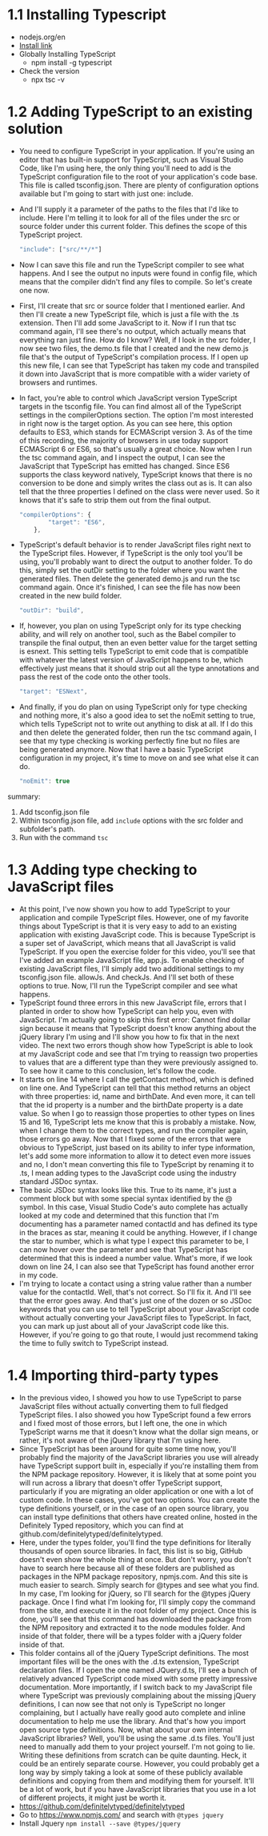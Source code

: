 # 1.1 Installing Typescript
- nodejs.org/en
- [Install link](https://www.typescriptlang.org/download)
- Globally Installing TypeScript
    - npm install -g typescript
- Check the version
    - npx tsc -v

# 1.2 Adding TypeScript to an existing solution

- You need to configure TypeScript in your application. If you're using an editor that has built-in support for TypeScript, such as Visual Studio Code, like I'm using here, the only thing you'll need to add is the TypeScript configuration file to the root of your application's code base. This file is called tsconfig.json. There are plenty of configuration options available but I'm going to start with just one: include.
- And I'll supply it a parameter of the paths to the files that I'd like to include. Here I'm telling it to look for all of the files under the src or source folder under this current folder. This defines the scope of this TypeScript project.

    ```ts
    "include": ["src/**/*"]
    ```
- Now I can save this file and run the TypeScript compiler to see what happens. And I see the output no inputs were found in config file, which means that the compiler didn't find any files to compile. So let's create one now.
- First, I'll create that src or source folder that I mentioned earlier. And then I'll create a new TypeScript file, which is just a file with the .ts extension. Then I'll add some JavaScript to it. Now if I run that tsc command again, I'll see there's no output, which actually means that everything ran just fine. How do I know? Well, if I look in the src folder, I now see two files, the demo.ts file that I created and the new demo.js file that's the output of TypeScript's compilation process. If I open up this new file, I can see that TypeScript has taken my code and transpiled it down into JavaScript that is more compatible with a wider variety of browsers and runtimes.
- In fact, you're able to control which JavaScript version TypeScript targets in the tsconfig file. You can find almost all of the TypeScript settings in the compilerOptions section. The option I'm most interested in right now is the target option. As you can see here, this option defaults to ES3, which stands for ECMAScript version 3. As of the time of this recording, the majority of browsers in use today support ECMAScript 6 or ES6, so that's usually a great choice. Now when I run the tsc command again, and I inspect the output, I can see the JavaScript that TypeScript has emitted has changed. Since ES6 supports the class keyword natively, TypeScript knows that there is no conversion to be done and simply writes the class out as is. It can also tell that the three properties I defined on the class were never used. So it knows that it's safe to strip them out from the final output.
    ```ts
    "compilerOptions": {
            "target": "ES6",
        },
    ````

- TypeScript's default behavior is to render JavaScript files right next to the TypeScript files. However, if TypeScript is the only tool you'll be using, you'll probably want to direct the output to another folder. To do this, simply set the outDir setting to the folder where you want the generated files. Then delete the generated demo.js and run the tsc command again. Once it's finished, I can see the file has now been created in the new build folder.
    ```ts
    "outDir": "build",
    ```
- If, however, you plan on using TypeScript only for its type checking ability, and will rely on another tool, such as the Babel compiler to transpile the final output, then an even better value for the target setting is esnext. This setting tells TypeScript to emit code that is compatible with whatever the latest version of JavaScript happens to be, which effectively just means that it should strip out all the type annotations and pass the rest of the code onto the other tools.
    ```ts
    "target": "ESNext",
    ```
- And finally, if you do plan on using TypeScript only for type checking and nothing more, it's also a good idea to set the noEmit setting to true, which tells TypeScript not to write out anything to disk at all. If I do this and then delete the generated folder, then run the tsc command again, I see that my type checking is working perfectly fine but no files are being generated anymore. Now that I have a basic TypeScript configuration in my project, it's time to move on and see what else it can do.
    ```ts
    "noEmit": true
    ```

summary: 
1. Add tsconfig.json file 
2. Within tsconfig.json file, add `include` options with the src folder and subfolder's path. 
3. Run with the command `tsc` 


# 1.3 Adding type checking to JavaScript files

- At this point, I've now shown you how to add TypeScript to your application and compile TypeScript files. However, one of my favorite things about TypeScript is that it is very easy to add to an existing application with existing JavaScript code. This is because TypeScript is a super set of JavaScript, which means that all JavaScript is valid TypeScript. If you open the exercise folder for this video, you'll see that I've added an example JavaScript file, app.js. To enable checking of existing JavaScript files, I'll simply add two additional settings to my tsconfig.json file. allowJs. And checkJs. And I'll set both of these options to true. Now, I'll run the TypeScript compiler and see what happens. 
- TypeScript found three errors in this new JavaScript file, errors that I planted in order to show how TypeScript can help you, even with JavaScript. I'm actually going to skip this first error: Cannot find dollar sign because it means that TypeScript doesn't know anything about the jQuery library I'm using and I'll show you how to fix that in the next video. The next two errors though show how TypeScript is able to look at my JavaScript code and see that I'm trying to reassign two properties to values that are a different type than they were previously assigned to. To see how it came to this conclusion, let's follow the code. 
- It starts on line 14 where I call the getContact method, which is defined on line one. And TypeScript can tell that this method returns an object with three properties: id, name and birthDate. And even more, it can tell that the id property is a number and the birthDate property is a date value. So when I go to reassign those properties to other types on lines 15 and 16, TypeScript lets me know that this is probably a mistake. Now, when I change them to the correct types, and run the compiler again, those errors go away. Now that I fixed some of the errors that were obvious to TypeScript, just based on its ability to infer type information, let's add some more information to allow it to detect even more issues and no, I don't mean converting this file to TypeScript by renaming it to .ts, I mean adding types to the JavaScript code using the industry standard JSDoc syntax. 
- The basic JSDoc syntax looks like this. True to its name, it's just a comment block but with some special syntax identified by the @ symbol. In this case, Visual Studio Code's auto complete has actually looked at my code and determined that this function that I'm documenting has a parameter named contactId and has defined its type in the braces as star, meaning it could be anything. However, if I change the star to number, which is what type I expect this parameter to be, I can now hover over the parameter and see that TypeScript has determined that this is indeed a number value. What's more, if we look down on line 24, I can also see that TypeScript has found another error in my code. 
- I'm trying to locate a contact using a string value rather than a number value for the contactId. Well, that's not correct. So I'll fix it. And I'll see that the error goes away. And that's just one of the dozen or so JSDoc keywords that you can use to tell TypeScript about your JavaScript code without actually converting your JavaScript files to TypeScript. In fact, you can mark up just about all of your JavaScript code like this. However, if you're going to go that route, I would just recommend taking the time to fully switch to TypeScript instead.


# 1.4 Importing third-party types

- In the previous video, I showed you how to use TypeScript to parse JavaScript files without actually converting them to full fledged TypeScript files. I also showed you how TypeScript found a few errors and I fixed most of those errors, but I left one, the one in which TypeScript warns me that it doesn't know what the dollar sign means, or rather, it's not aware of the jQuery library that I'm using here. 
- Since TypeScript has been around for quite some time now, you'll probably find the majority of the JavaScript libraries you use will already have TypeScript support built in, especially if you're installing them from the NPM package repository. However, it is likely that at some point you will run across a library that doesn't offer TypeScript support, particularly if you are migrating an older application or one with a lot of custom code. In these cases, you've got two options. You can create the type definitions yourself, or in the case of an open source library, you can install type definitions that others have created online, hosted in the Definitely Typed repository, which you can find at github.com/definitelytyped/definitelytyped. 
- Here, under the types folder, you'll find the type definitions for literally thousands of open source libraries. In fact, this list is so big, GitHub doesn't even show the whole thing at once. But don't worry, you don't have to search here because all of these folders are published as packages in the NPM package repository, npmjs.com. And this site is much easier to search. Simply search for @types and see what you find. In my case, I'm looking for jQuery, so I'll search for the @types jQuery package. Once I find what I'm looking for, I'll simply copy the command from the site, and execute it in the root folder of my project. Once this is done, you'll see that this command has downloaded the package from the NPM repository and extracted it to the node modules folder. And inside of that folder, there will be a types folder with a jQuery folder inside of that. 
- This folder contains all of the jQuery TypeScript definitions. The most important files will be the ones with the .d.ts extension, TypeScript declaration files. If I open the one named JQuery.d.ts, I'll see a bunch of relatively advanced TypeScript code mixed with some pretty impressive documentation. More importantly, if I switch back to my JavaScript file where TypeScript was previously complaining about the missing jQuery definitions, I can now see that not only is TypeScript no longer complaining, but I actually have really good auto complete and inline documentation to help me use the library. And that's how you import open source type definitions. Now, what about your own internal JavaScript libraries? Well, you'll be using the same .d.ts files. You'll just need to manually add them to your project yourself. I'm not going to lie. Writing these definitions from scratch can be quite daunting. Heck, it could be an entirely separate course. However, you could probably get a long way by simply taking a look at some of these publicly available definitions and copying from them and modifying them for yourself. It'll be a lot of work, but if you have JavaScript libraries that you use in a lot of different projects, it might just be worth it.
- https://github.com/definitelytyped/definitelytyped
- Go to https://www.npmjs.com/ and search with `@types jquery`
- Install Jquery `npm install --save @types/jquery`